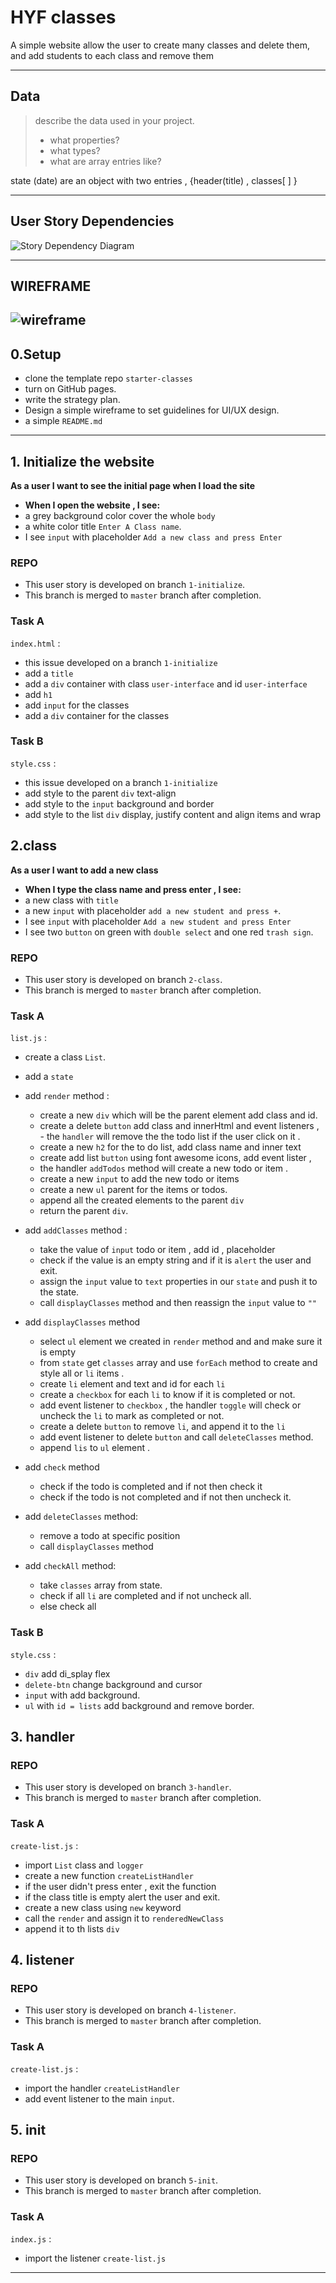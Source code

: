 # HYF classes

A simple website allow the user to create many classes and delete them, and add students to each class and remove them 

---

## Data

> describe the data used in your project.
>
> - what properties?
> - what types?
> - what are array entries like?

 state (date) are an object with two entries , {header(title) , classes[ ] }

---

## User Story Dependencies

![Story Dependency Diagram](../public/assests/storiesDependency.png)

---

## WIREFRAME

![wireframe](../public/assests/wireFrame.png)
---

## 0.Setup

- clone the template repo `starter-classes`
- turn on GitHub pages.
- write the strategy plan.
- Design a simple wireframe to set guidelines for UI/UX design.
- a simple `README.md`
---

## 1. Initialize the website

__As a user I want to see the initial page when I load the site__

- **When I open the website , I see:**
- a grey background color cover the whole `body`
- a white color title `Enter A Class name`.
- I see `input` with placeholder `Add a new class and press Enter`

### REPO

- This user story is developed on branch `1-initialize`.
- This branch is merged to `master` branch after completion.

### Task A
`index.html` :

-  this issue developed on a branch `1-initialize`
-  add a `title`
-  add  a `div` container with class `user-interface` and id `user-interface`
-  add `h1`
-  add `input` for the classes
-  add a `div` container for the classes  
### Task B
`style.css` :
-  this issue developed on a branch `1-initialize`
-  add style to the parent `div` text-align 
-  add style to the `input` background and border 
-  add style to the list `div` display, justify content and align items and wrap

## 2.class

__As a user I want to add a new class__

- **When I type the class name and press enter  , I see:**
- a new class with `title`
- a new `input` with placeholder `add a new student and press +`.
- I see `input` with placeholder `Add a new student and press Enter`
- I see two `button` on green with `double select` and one red `trash sign`.

### REPO

- This user story is developed on branch `2-class`.
- This branch is merged to `master` branch after completion.

### Task A
`list.js` :

- create a class  `List`.
- add a `state` 
- add `render` method :
   - create a new `div` which will be the parent element add class and id.
   - create a delete `button` add class and innerHtml and event listeners , - the `handler` will remove the the todo list if the user click on it .
   - create a new `h2` for the to do list, add class name and inner text
   - create add list `button` using font awesome icons, add event lister ,
   - the handler `addTodos` method will create a new todo or item .
   - create a new `input` to add the new todo or items  
   - create a new `ul` parent for the items or todos.
   - append all the created elements to the parent `div`
   - return  the parent `div`.

- add `addClasses` method :
   - take the value of `input` todo or item , add id , placeholder
   - check if the value is an empty string and if it is `alert` the user and exit.
   - assign the `input` value to `text` properties in our `state` and push it to the state.
   - call `displayClasses` method and then reassign the `input` value to `""`

- add `displayClasses` method 
   - select `ul` element we created in  `render` method and and make sure it is empty
   - from `state` get `classes` array and use `forEach` method to create and style all or `li` items .
   - create `li` element and text and id for each `li`
   - create a `checkbox` for each `li` to know if it is completed or not.
   - add event listener to `checkbox` , the handler `toggle` will check or uncheck the `li` to mark as completed or not.
   - create a delete `button` to remove `li`, and append it to the `li`
   - add event listener to delete `button` and call `deleteClasses` method.
   - append `lis` to `ul` element .

- add `check` method 
   - check if the todo is completed and if not then check it 
   - check if the todo is not completed and if not then uncheck it.

- add `deleteClasses` method:
   - remove a  todo at specific position
   - call `displayClasses` method 

- add `checkAll` method:
   - take `classes` array from state.
   - check if all `li` are completed and if not uncheck all.
   - else check all


### Task B
`style.css` :

- `div` add di_splay flex 
- `delete-btn` change background and cursor 
- `input` with  add background.
- `ul` with `id = lists` add background and remove border.

## 3. handler


### REPO

- This user story is developed on branch `3-handler`.
- This branch is merged to `master` branch after completion.

### Task A
`create-list.js` :

- import `List` class and `logger`
- create a new function `createListHandler`
- if the user didn't press enter , exit the function
- if the class title is empty alert the user and  exit.
- create a new class using `new` keyword 
- call the `render` and assign it to `renderedNewClass`
- append it to th lists `div`



## 4. listener
### REPO

- This user story is developed on branch `4-listener`.
- This branch is merged to `master` branch after completion.

### Task A
`create-list.js` :
- import the handler `createListHandler`
- add event listener to the main `input`.



## 5. init
### REPO

- This user story is developed on branch `5-init`.
- This branch is merged to `master` branch after completion.

### Task A
`index.js` :
- import the listener `create-list.js`






---
